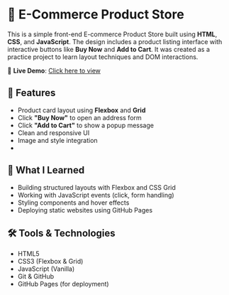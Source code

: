 
 # 🛒 E-Commerce Product Store

This is a simple front-end E-commerce Product Store built using **HTML**, **CSS**, and **JavaScript**.
The design includes a product listing interface with interactive buttons like **Buy Now** and **Add to Cart**.
It was created as a practice project to learn layout techniques and DOM interactions.

🚀 **Live Demo**: [Click here to view]( https://yekadharanimatam.github.io/Ecommerce/) 

## 📌 Features

- Product card layout using **Flexbox** and **Grid**
- Click **"Buy Now"** to open an address form
- Click **"Add to Cart"** to show a popup message
- Clean and responsive UI
- Image and style integration
- 
## 🧠 What I Learned

- Building structured layouts with Flexbox and CSS Grid
- Working with JavaScript events (click, form handling)
- Styling components and hover effects
- Deploying static websites using GitHub Pages
## 🛠️ Tools & Technologies

- HTML5
- CSS3 (Flexbox & Grid)
- JavaScript (Vanilla)
- Git & GitHub
- GitHub Pages (for deployment)
